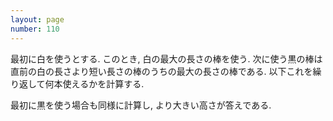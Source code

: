 ```yaml
---
layout: page
number: 110
---
```

最初に白を使うとする. このとき, 白の最大の長さの棒を使う. 次に使う黒の棒は直前の白の長さより短い長さの棒のうちの最大の長さの棒である. 以下これを繰り返して何本使えるかを計算する.

最初に黒を使う場合も同様に計算し, より大きい高さが答えである.
